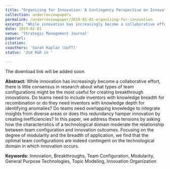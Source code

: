 ```yaml
---
title: "Organizing for Innovation: A Contingency Perspective on Innovative Team Configuration"
collection: underreviewpapers
permalink: /underreviewpaper/2019-02-01-organizing-for-innovation
excerpt: "While innovation has increasingly become a collaborative effort, there is little consensus in research about what types of team configurations might be the most useful for creating breakthrough innovations. Do teams need to include inventors with knowledge breadth for recombination or do they need inventors with knowledge depth for identifying anomalies? Do teams need overlapping knowledge to integrate insights from diverse areas or does this redundancy hamper innovation by creating inefficiencies? In this paper, we address these tensions by..."
date: 2019-02-01
venue: 'Strategic Management Journal'
paperurl: 
citation:
coauthors: 'Sarah Kaplan (UofT)'
status: '2nd R&R in '

---
```

The download link will be added soon.

<b>Abstract:</b> While innovation has increasingly become a collaborative effort, there is little consensus in research about what types of team configurations might be the most useful for creating breakthrough innovations. Do teams need to include inventors with knowledge breadth for recombination or do they need inventors with knowledge depth for identifying anomalies? Do teams need overlapping knowledge to integrate insights from diverse areas or does this redundancy hamper innovation by creating inefficiencies? In this paper, we address these tensions by asking how the characteristics of a technological domain moderate the relationship between team configuration and innovation outcomes. Focusing on the degree of modularity and the breadth of application, we find that the optimal team configurations are indeed contingent on the technological domain in which innovation occurs.

<b>Keywords:</b> Innovation, Breakthroughs, Team Configuration, Modularity, General Purpose Technologies, Topic Modeling, Innovation Organization
